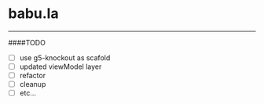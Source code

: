 # babu.la

---

####TODO
- [ ] use g5-knockout as scafold
- [ ] updated viewModel layer
- [ ] refactor
- [ ] cleanup
- [ ] etc...
